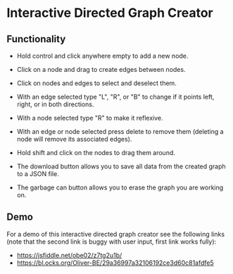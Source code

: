 # Interactive Directed Graph Creator
## Functionality 
* Hold control and click anywhere empty to add a new node.
* Click on a node and drag to create edges between nodes. 
* Click on nodes and edges to select and deselect them.
* With an edge selected type "L", "R", or "B" to change if it points left, right, or in both directions.
* With a node selected type "R" to make it reflexive.
* With an edge or node selected press delete to remove them (deleting a node will remove its associated edges). 
* Hold shift and click on the nodes to drag them around.

* The download button allows you to save all data from the created graph to a JSON file.
* The garbage can button allows you to erase the graph you are working on.

## Demo
For a demo of this interactive directed graph creator see the following links (note that the second link is buggy with user input, first link works fully):
* https://jsfiddle.net/obe02/z7tg2u1b/
* https://bl.ocks.org/Oliver-BE/29a36997a32106192ce3d60c81afdfe5
